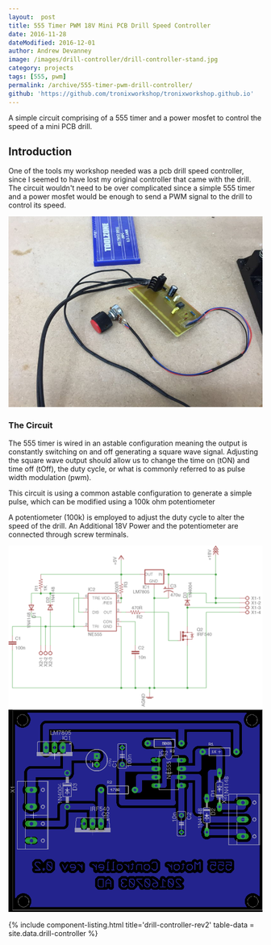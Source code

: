 ```yaml
---
layout:  post
title: 555 Timer PWM 18V Mini PCB Drill Speed Controller
date: 2016-11-28
dateModified: 2016-12-01
author: Andrew Devanney
image: /images/drill-controller/drill-controller-stand.jpg
category: projects
tags: [555, pwm]
permalink: /archive/555-timer-pwm-drill-controller/
github: 'https://github.com/tronixworkshop/tronixworkshop.github.io'
---
```


A simple circuit comprising of a 555 timer and a power mosfet to control the speed of a mini PCB drill.
<!--more-->

<!-- {% include download-button.html url = page.github %} -->

## Introduction
 One of the tools my workshop needed was a pcb drill speed controller, since I seemed to have lost my original controller that came with the drill. The circuit wouldn't need to be over complicated since a simple 555 timer and a power mosfet would be enough to send a PWM signal to the drill to control its speed.

 ![The full setup, with drill, controller and stand][drill-controller]

### The Circuit
The 555 timer is wired in an astable configuration meaning the output is constantly switching on and off generating a square wave signal. Adjusting the square wave output should allow us to change the time on (tON) and time off (tOff), the duty cycle, or what is commonly referred to as pulse width modulation (pwm).

This circuit is using a common astable configuration to generate a simple pulse, which can be modified using a 100k ohm potentiometer

A potentiometer (100k) is employed to adjust the duty cycle to alter the speed of the drill. An Additional 18V Power and the potentiometer are connected through screw terminals.

![Schematics diagram of my 555 timer PCB drill controller][schematics]
![Eagle PCB of my 555 timer PCB drill controller][pcb]

<!-- <figure class="figure">
  <img src="/images/drillcontroller_rev02_pcb.png" alt="">
  <figcaption class="figure-caption">Drill Controller Rev 2 PCB</figcaption>
</figure> -->

{% include component-listing.html title='drill-controller-rev2' table-data = site.data.drill-controller %}

[schematics]:/images/drill-controller/drillcontroller_rev02_sch.png "schematic of my 555 timer pulse width 18v PCB drill controller"
[pcb]:/images/drill-controller/drillcontroller_rev02_pcb.png "Bottom layer PCB drawing of my 555 timer pulse width 18v PCB drill controller"
[drill-controller]:/images/drill-controller/drill-controller.jpg "The full setup, with drill, controller and stand"
